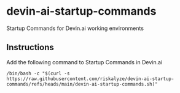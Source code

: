 # devin-ai-startup-commands

Startup Commands for Devin.ai working environments

## Instructions

Add the following command to Startup Commands in Devin.ai

```shell
/bin/bash -c "$(curl -s https://raw.githubusercontent.com/riskalyze/devin-ai-startup-commands/refs/heads/main/devin-ai-startup-commands.sh)"
```
